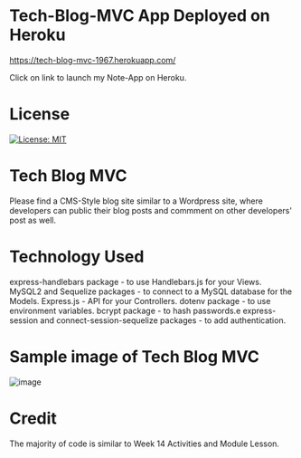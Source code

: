 # Tech-Blog-MVC App Deployed on Heroku

https://tech-blog-mvc-1967.herokuapp.com/

Click on link to launch my Note-App on Heroku.

# License

[![License: MIT](https://img.shields.io/badge/License-MIT-yellow.svg)](https://opensource.org/licenses/MIT)

# Tech Blog MVC

Please find a CMS-Style blog site similar to a Wordpress site, where developers can public their blog posts and commment
on other developers' post as well.

# Technology Used

express-handlebars package - to use Handlebars.js for your Views.
MySQL2 and Sequelize packages - to connect to a MySQL database for the Models.
Express.js - API for your Controllers.
dotenv package - to use environment variables.
bcrypt package - to hash passwords.e
express-session and connect-session-sequelize packages - to add authentication.

# Sample image of Tech Blog MVC

![image](https://user-images.githubusercontent.com/102841726/180685585-e94b931e-71ad-44f1-a7e8-4b4cb29fbdf6.png)

# Credit

The majority of code is similar to Week 14 Activities and Module Lesson.
